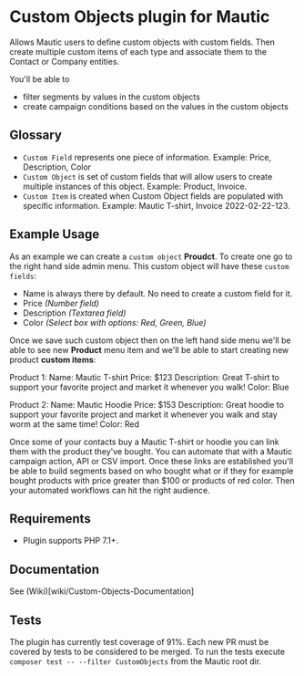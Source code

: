 # Custom Objects plugin for Mautic

Allows Mautic users to define custom objects with custom fields. Then create multiple custom items of each type and associate them to the Contact or Company entities.

You'll be able to 
- filter segments by values in the custom objects
- create campaign conditions based on the values in the custom objects

## Glossary

- `Custom Field` represents one piece of information. Example: Price, Description, Color
- `Custom Object` is set of custom fields that will allow users to create multiple instances of this object. Example: Product, Invoice.
- `Custom Item` is created when Custom Object fields are populated with specific information. Example: Mautic T-shirt, Invoice 2022-02-22-123.

## Example Usage

As an example we can create a `custom object` **Proudct**. To create one go to the right hand side admin menu. This custom object will have these `custom fields`:
- Name is always there by default. No need to create a custom field for it.
- Price _(Number field)_
- Description _(Textarea field)_
- Color _(Select box with options: Red, Green, Blue)_

Once we save such custom object then on the left hand side menu we'll be able to see new **Product** menu item and we'll be able to start creating new product **custom items**:

Product 1:
Name: Mautic T-shirt
Price: $123
Description: Great T-shirt to support your favorite project and market it whenever you walk!
Color: Blue

Product 2:
Name: Mautic Hoodie
Price: $153
Description: Great hoodie to support your favorite project and market it whenever you walk and stay worm at the same time!
Color: Red

Once some of your contacts buy a Mautic T-shirt or hoodie you can link them with the product they've bought. You can automate that with a Mautic campaign action, API or CSV import. Once these links are established you'll be able to build segments based on who bought what or if they for example bought products with price greater than $100 or products of red color. Then your automated workflows can hit the right audience.

## Requirements

- Plugin supports PHP 7.1+.

## Documentation

See (Wiki)[wiki/Custom-Objects-Documentation]

## Tests

The plugin has currently test coverage of 91%. Each new PR must be covered by tests to be considered to be merged. To run the tests execute `composer test -- --filter CustomObjects` from the Mautic root dir.




